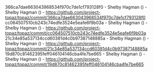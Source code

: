 366ca7dae663043968534f970c7de1cf793128f0 - Shelby Hagman () - Shelby Hagman () - https://github.com/project-topaz/topaz/commit/366ca7dae663043968534f970c7de1cf793128f0
cc064507510cb243c74edfe3524e5eafe6f9b03a - Shelby Hagman () - Shelby Hagman () - https://github.com/project-topaz/topaz/commit/cc064507510cb243c74edfe3524e5eafe6f9b03a
21c34e85a537134ccd60381d4c0b97387148885a - Shelby Hagman () - Shelby Hagman () - https://github.com/project-topaz/topaz/commit/21c34e85a537134ccd60381d4c0b97387148885a
19d870c81462395feff046104146cba4fe7be665 - Shelby Hagman () - Shelby Hagman () - https://github.com/project-topaz/topaz/commit/19d870c81462395feff046104146cba4fe7be665
